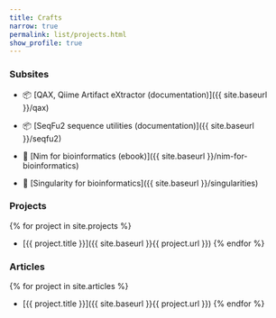 ```yaml
---
title: Crafts
narrow: true
permalink: list/projects.html
show_profile: true
---
```



### Subsites

- :package: [QAX, Qiime Artifact eXtractor (documentation)]({{ site.baseurl }}/qax)

- :package: [SeqFu2 sequence utilities (documentation)]({{ site.baseurl }}/seqfu2)

- :book: [Nim for bioinformatics (ebook)]({{ site.baseurl }}/nim-for-bioinformatics)

- :book: [Singularity for bioinformatics]({{ site.baseurl }}/singularities)


### Projects

{% for project in site.projects %}
- [{{ project.title }}]({{ site.baseurl }}{{ project.url }})
{% endfor %}


### Articles
{% for project in site.articles %}
- [{{ project.title }}]({{ site.baseurl }}{{ project.url }})
{% endfor %}
